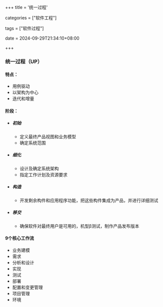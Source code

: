+++
title = '统一过程'

categories = ["软件工程"]

tags = ["软件过程"]

date = 2024-09-29T21:34:10+08:00

+++



### 统一过程（UP）

#### 特点：

- 用例驱动
- 以架构为中心
- 迭代和增量

#### 阶段：

- ##### 初始

  - 定义最终产品视图和业务模型
  - 确定系统范围

- ##### 细化

  - 设计及确定系统架构
  - 指定工作计划及资源要求

- ##### 构造

  - 开发剩余构件和应用程序功能，把这些构件集成为产品，并进行详细测试

- ##### 移交

  - 确保软件对最终用户是可用的，机型β测试，制作产品发布版本



#### 9个核心工作流

- 业务建模
- 需求
- 分析和设计
- 实现
- 测试
- 部署
- 配置和变更管理
- 项目管理
- 环境
